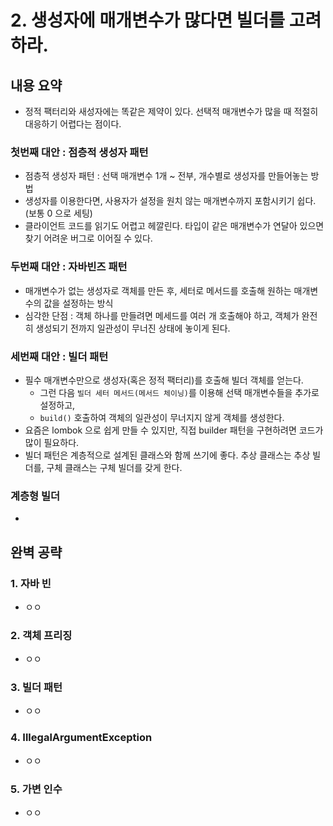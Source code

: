 # 2. 생성자에 매개변수가 많다면 빌더를 고려하라.

## 내용 요약
 * 정적 팩터리와 새성자에는 똑같은 제약이 있다. 선택적 매개변수가 많을 때 적절히 대응하기 어렵다는 점이다.

### 첫번째 대안 : 점층적 생성자 패턴
 * 점층적 생성자 패턴 : 선택 매개변수 1개 ~ 전부, 개수별로 생성자를 만들어놓는 방법
 * 생성자를 이용한다면, 사용자가 설정을 원치 않는 매개변수까지 포함시키기 쉽다. (보통 0 으로 세팅)
 * 클라이언트 코드를 읽기도 어렵고 헤깔린다. 타입이 같은 매개변수가 연달아 있으면 찾기 어려운 버그로 이어질 수 있다.

### 두번째 대안 : 자바빈즈 패턴
 * 매개변수가 없는 생성자로 객체를 만든 후, 세터로 메서드를 호출해 원하는 매개변수의 값을 설정하는 방식
 * 심각한 단점 : 객체 하나를 만들려면 메세드를 여러 개 호출해야 하고, 객체가 완전히 생성되기 전까지 일관성이 무너진 상태에 놓이게 된다.

### 세번째 대안 : 빌더 패턴
 * 필수 매개변수만으로 생성자(혹은 정적 팩터리)를 호출해 빌더 객체를 얻는다. 
    * 그런 다음 `빌더 세터 메서드(메서드 체이닝)`를 이용해 선택 매개변수들을 추가로 설정하고, 
    * `build()` 호출하여 객체의 일관성이 무너지지 않게 객체를 생성한다.
 * 요즘은 lombok 으로 쉽게 만들 수 있지만, 직접 builder 패턴을 구현하려면 코드가 많이 필요하다.
 * 빌더 패턴은 계층적으로 설계된 클래스와 함께 쓰기에 좋다. 추상 클래스는 추상 빌더를, 구체 클래스는 구체 빌더를 갖게 한다.

### 계층형 빌더
 * 

## 완벽 공략
### 1. 자바 빈
 * ㅇㅇ


### 2. 객체 프리징
 * ㅇㅇ


### 3. 빌더 패턴
 * ㅇㅇ


### 4. IllegalArgumentException
 * ㅇㅇ

### 5. 가변 인수
 * ㅇㅇ
